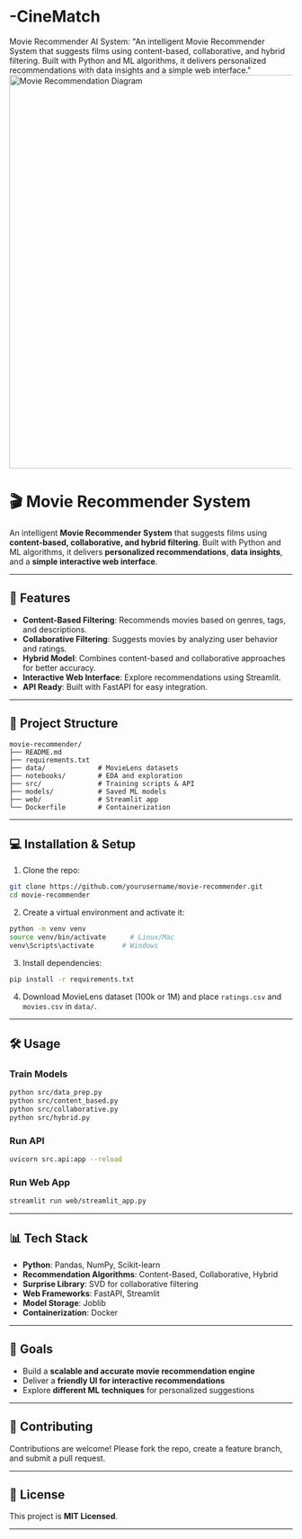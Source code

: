 # -CineMatch
Movie Recommender  AI System: "An intelligent Movie Recommender System that suggests films using content-based, collaborative, and hybrid filtering. Built with Python and ML algorithms, it delivers personalized recommendations with data insights and a simple web interface."
<img width="1600" height="700" alt="Movie Recommendation Diagram" src="https://labelyourdata.com/cms/wp-content/uploads/2022/04/movie-recommendation-with-machine-learning_4.png" />


# 🎬 Movie Recommender System
An intelligent **Movie Recommender System** that suggests films using **content-based, collaborative, and hybrid filtering**. Built with Python and ML algorithms, it delivers **personalized recommendations**, **data insights**, and a **simple interactive web interface**.

---

## 🚀 Features

* **Content-Based Filtering**: Recommends movies based on genres, tags, and descriptions.
* **Collaborative Filtering**: Suggests movies by analyzing user behavior and ratings.
* **Hybrid Model**: Combines content-based and collaborative approaches for better accuracy.
* **Interactive Web Interface**: Explore recommendations using Streamlit.
* **API Ready**: Built with FastAPI for easy integration.

---

## 📂 Project Structure

```
movie-recommender/
├── README.md
├── requirements.txt
├── data/             # MovieLens datasets
├── notebooks/        # EDA and exploration
├── src/              # Training scripts & API
├── models/           # Saved ML models
├── web/              # Streamlit app
└── Dockerfile        # Containerization
```

---

## 💻 Installation & Setup

1. Clone the repo:

```bash
git clone https://github.com/yourusername/movie-recommender.git
cd movie-recommender
```

2. Create a virtual environment and activate it:

```bash
python -m venv venv
source venv/bin/activate      # Linux/Mac
venv\Scripts\activate       # Windows
```

3. Install dependencies:

```bash
pip install -r requirements.txt
```

4. Download MovieLens dataset (100k or 1M) and place `ratings.csv` and `movies.csv` in `data/`.

---

## 🛠️ Usage

### Train Models

```bash
python src/data_prep.py
python src/content_based.py
python src/collaborative.py
python src/hybrid.py
```

### Run API

```bash
uvicorn src.api:app --reload
```

### Run Web App

```bash
streamlit run web/streamlit_app.py
```

---

## 📊 Tech Stack

* **Python**: Pandas, NumPy, Scikit-learn
* **Recommendation Algorithms**: Content-Based, Collaborative, Hybrid
* **Surprise Library**: SVD for collaborative filtering
* **Web Frameworks**: FastAPI, Streamlit
* **Model Storage**: Joblib
* **Containerization**: Docker

---

## 🎯 Goals

* Build a **scalable and accurate movie recommendation engine**
* Deliver a **friendly UI for interactive recommendations**
* Explore **different ML techniques** for personalized suggestions

---

## 🌟 Contributing

Contributions are welcome! Please fork the repo, create a feature branch, and submit a pull request.

---

## 📜 License

This project is **MIT Licensed**.

---
